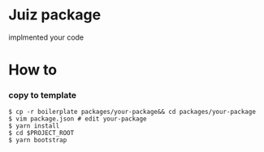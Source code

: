 # Juiz package

implmented your code

# How to

### copy to template

```
$ cp -r boilerplate packages/your-package&& cd packages/your-package
$ vim package.json # edit your-package
$ yarn install
$ cd $PROJECT_ROOT
$ yarn bootstrap
```
